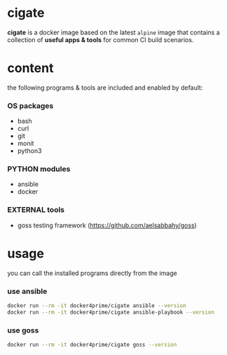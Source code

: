 # cigate
**cigate** is a docker image based on the latest `alpine` image that contains a collection of **useful apps &  tools** for common CI build scenarios.

# content
the following programs & tools are included and enabled by default:

### OS packages
- bash
- curl
- git
- monit
- python3

### PYTHON modules
- ansible
- docker

### EXTERNAL tools
- goss testing framework (https://github.com/aelsabbahy/goss)


# usage
you can call the installed programs directly from the image

### use ansible
```bash
docker run --rm -it docker4prime/cigate ansible --version
docker run --rm -it docker4prime/cigate ansible-playbook --version
```

### use goss
```bash
docker run --rm -it docker4prime/cigate goss --version
```
